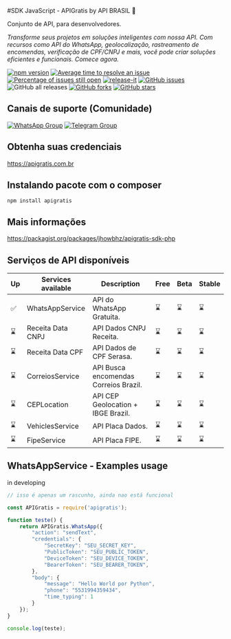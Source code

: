 #SDK JavaScript - APIGratis by API BRASIL 🚀

Conjunto de API, para desenvolvedores.

_Transforme seus projetos em soluções inteligentes com nossa API. Com recursos como  API do WhatsApp, geolocalização, rastreamento de encomendas, verificação de CPF/CNPJ e mais, você pode criar soluções eficientes e funcionais. Comece agora._

[![npm version](https://img.shields.io/npm/v/apigratis.svg?color=green)](https://www.npmjs.com/package/apigratis)
[![Average time to resolve an issue](https://isitmaintained.com/badge/resolution/jhowbhz/package-apigratis-npm.svg)](https://isitmaintained.com/project/jhowbhz/apigratis 'Average time to resolve an issue')
[![Percentage of issues still open](https://isitmaintained.com/badge/open/jhowbhz/package-apigratis-npm.svg)](https://isitmaintained.com/project/jhowbhz/package-apigratis-npm  'Percentage of issues still open')
[![release-it](https://img.shields.io/badge/%F0%9F%93%A6%F0%9F%9A%80-release--it-e10079.svg)](https://github.com/release-it/release-it)
<a href="https://github.com/APIBrasil/apigratis-sdk-node/issues" target="_blank"><img alt="GitHub issues" src="https://img.shields.io/github/issues/jhowbhz/package-apigratis-npm"></a>
<img alt="GitHub all releases" src="https://img.shields.io/github/downloads/jhowbhz/package-apigratis-npm/total">
<a href="https://github.com/APIBrasil/apigratis-sdk-node/network" target="_blank"><img alt="GitHub forks" src="https://img.shields.io/github/forks/jhowbhz/package-apigratis-npm"></a>
<a href="https://github.com/APIBrasil/apigratis-sdk-node/stargazers" target="_blank"><img alt="GitHub stars" src="https://img.shields.io/github/stars/jhowbhz/package-apigratis-npm"></a>

## Canais de suporte (Comunidade)
[![WhatsApp Group](https://img.shields.io/badge/WhatsApp-Group-25D366?logo=whatsapp)](https://chat.whatsapp.com/KsxrUGIPWvUBYAjI1ogaGs)
[![Telegram Group](https://img.shields.io/badge/Telegram-Group-32AFED?logo=telegram)](https://t.me/apigratisoficial)

## Obtenha suas credenciais
https://apigratis.com.br

## Instalando pacote com o composer
```npm install apigratis```

## Mais informações
https://packagist.org/packages/jhowbhz/apigratis-sdk-php

## Serviços de API disponíveis

| Up  | Services available            | Description       | Free    | Beta        | Stable   |
------|-------------------------------|-------------------|---------| ------------------------- | ------------------------- |
| ✅ | WhatsAppService                | API do WhatsApp Gratuita.               |   ⌛   | ⌛                   | ⌛                   |
| ⌛ | Receita Data CNPJ              | API Dados CNPJ Receita.                 |   ⌛   | ⌛                   | ⌛                   |
| ⌛ | Receita Data CPF               | API Dados de CPF Serasa.                |   ⌛   | ⌛                   | ⌛                   |
| ⌛ | CorreiosService                | API Busca encomendas Correios Brazil.   |   ⌛   | ⌛                   | ⌛                   |
| ⌛ | CEPLocation                    | API CEP Geolocation + IBGE Brazil.      |   ⌛   | ⌛                   | ⌛                   |
| ⌛ | VehiclesService                | API Placa Dados.                        |   ⌛   | ⌛                   | ⌛                   |
| ⌛ | FipeService                    | API Placa FIPE.                         |   ⌛   | ⌛                   | ⌛                   |


## WhatsAppService - Examples usage
in developing

```javascript
// isso é apenas um rascunho, ainda nao está funcional

const APIGratis = require('apigratis');

function teste() {
    return APIGratis.WhatsApp({
        "action": "sendText",
        "credentials": {
            "SecretKey": "SEU_SECRET_KEY",
            "PublicToken": "SEU_PUBLIC_TOKEN",
            "DeviceToken": "SEU_DEVICE_TOKEN",
            "BearerToken": "SEU_BEARER_TOKEN",
        },
        "body": {
            "message": "Hello World por Python",
            "phone": "5531994359434",
            "time_typing": 1
        }
    });
}

console.log(teste);
```
